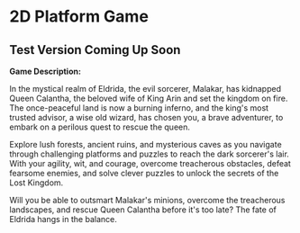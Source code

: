 # 2D Platform Game

## Test Version Coming Up Soon

**Game Description:**

In the mystical realm of Eldrida, the evil sorcerer, Malakar, has kidnapped Queen Calantha, the beloved wife of King Arin and set the kingdom on fire. The once-peaceful land is now a burning inferno, and the king's most trusted advisor, a wise old wizard, has chosen you, a brave adventurer, to embark on a perilous quest to rescue the queen.

Explore lush forests, ancient ruins, and mysterious caves as you navigate through challenging platforms and puzzles to reach the dark sorcerer's lair. With your agility, wit, and courage, overcome treacherous obstacles, defeat fearsome enemies, and solve clever puzzles to unlock the secrets of the Lost Kingdom.

Will you be able to outsmart Malakar's minions, overcome the treacherous landscapes, and rescue Queen Calantha before it's too late? The fate of Eldrida hangs in the balance.
